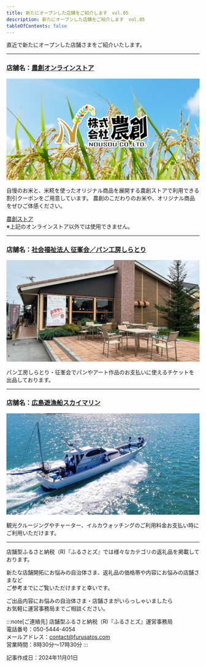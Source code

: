 ```yaml
---
title: 新たにオープンした店舗をご紹介します　vol.05
description: 新たにオープンした店舗をご紹介します　vol.05
tableOfContents: false
---
```


直近で新たにオープンした店舗さまをご紹介いたします。    

---
 
### 店舗名：[農創オンラインストア](https://furusatos.com/tsukubamirai/shops/232)  

![](../../../assets/images/info_241120-newopen-shop_01.png)
 
自慢のお米と、米糀を使ったオリジナル商品を展開する農創ストアで利用できる割引クーポンをご用意しています。
農創のこだわりのお米や、オリジナル商品をぜひご体感ください。  

[農創ストア](https://nousou.stores.jp/)  
※上記のオンラインストア以外では使用できません。  


---

### 店舗名：[社会福祉法人 征峯会／パン工房しらとり](https://furusatos.com/chikusei/shops/196)  

![](../../../assets/images/info_241120-newopen-shop_02.png)


パン工房しらとり・征峯会でパンやアート作品のお支払いに使えるチケットを出品しております。  


---
 
### 店舗名：[広島遊漁船スカイマリン](https://furusatos.com/osakikamijima/shops/233)  

![](../../../assets/images/info_241120-newopen-shop_03.png)
 
観光クルージングやチャーター、イルカウォッチングのご利用料金お支払い時にご利用いただけます。 

*** 


店舗型ふるさと納税（R)『ふるさとズ』では様々なカテゴリの返礼品を掲載しております。  

新たな店舗開拓にお悩みの自治体さま、返礼品の価格帯や内容にお悩みの店舗さまなど  
ご参考までにご覧いただけますと幸いです。  

ご出品内容にお悩みの自治体さま・店舗さまがいらっしゃいましたら  
お気軽に運営事務局までご相談ください。  


:::note[ご連絡先]
店舗型ふるさと納税（R)『ふるさとズ』運営事務局  
電話番号：050-5444-4054  
メールアドレス：contact@furusatos.com  
営業時間：8時30分～17時30分
:::

記事作成日：2024年11月01日